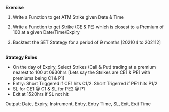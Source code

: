 **Exercise**

1. Write a Function to get ATM Strike given Date & Time

2. Write a Function to get Strike (CE & PE) which is closest to a Premium of 100 at a given Date/Time/Expiry

3. Backtest the SET Strategy for a period of 9 months [202104 to 202112] <br><br>

**Strategy Rules**

- On the day of Expiry, Select Strikes (Call & Put) trading at a premium nearest to 100 at 0930hrs [Lets say the Strikes are CE1 & PE1 with premiums being C1 & P1]
-  Entry: Short Triggered if CE1 hits C1/2. Short Trigerred if PE1 hits P1/2
- SL for CE1 @ C1 & SL for PE2 @ P1
- Exit at 1520hrs if SL not hit

Output: Date, Expiry, Instrument, Entry, Entry Time, SL, Exit, Exit Time 
